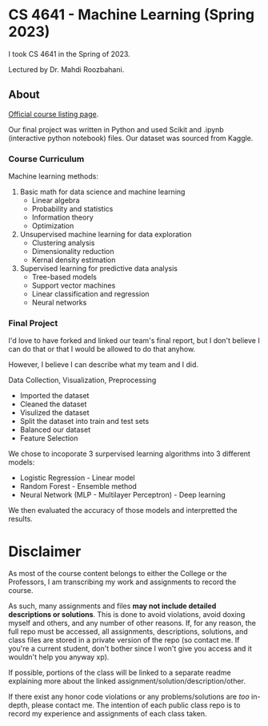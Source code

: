 # CS 4641 - Machine Learning (Spring 2023)
I took CS 4641 in the Spring of 2023.

Lectured by Dr. Mahdi Roozbahani.

## About
[Official course listing page](https://oscar.gatech.edu/bprod/bwckctlg.p_disp_course_detail?cat_term_in=202205&subj_code_in=CS&crse_numb_in=4641).

Our final project was written in Python and used Scikit and .ipynb (interactive python notebook) files. Our dataset was sourced from Kaggle.
### Course Curriculum
Machine learning methods:
1. Basic math for data science and machine learning
    - Linear algebra
    - Probability and statistics
    - Information theory
    - Optimization
2. Unsupervised machine learning for data exploration
    - Clustering analysis
    - Dimensionality reduction
    - Kernal density estimation
3. Supervised learning for predictive data analysis
    - Tree-based models
    - Support vector machines
    - Linear classification and regression
    - Neural networks

### Final Project
I'd love to have forked and linked our team's final report, but I don't believe I can do that or that I would be allowed to do that anyhow.

However, I believe I can describe what my team and I did.

Data Collection, Visualization, Preprocessing
  - Imported the dataset
  - Cleaned the dataset
  - Visulized the dataset
  - Split the dataset into train and test sets
  - Balanced our dataset
  - Feature Selection

We chose to incoporate 3 surpervised learning algorithms into 3 different models:
- Logistic Regression - Linear model
- Random Forest - Ensemble method
- Neural Network (MLP -  Multilayer Perceptron) - Deep learning

We then evaluated the accuracy of those models and interpretted the results.

# Disclaimer
As most of the course content belongs to either the College or the Professors, I am transcribing my work and assignments to record the course.

As such, many assignments and files **may not include detailed descriptions or solutions**. This is done to avoid violations, avoid doxing myself and others, and any number of other reasons. If, for any reason, the full repo must be accessed, all assignments, descriptions, solutions, and class files are stored in a private version of the repo (so contact me. If you're a current student, don't bother since I won't give you access and it wouldn't help you anyway xp).

If possible, portions of the class will be linked to a separate readme explaining more about the linked assignment/solution/description/other.

If there exist any honor code violations or any problems/solutions are *too* in-depth, please contact me. The intention of each public class repo is to record my experience and assignments of each class taken.
